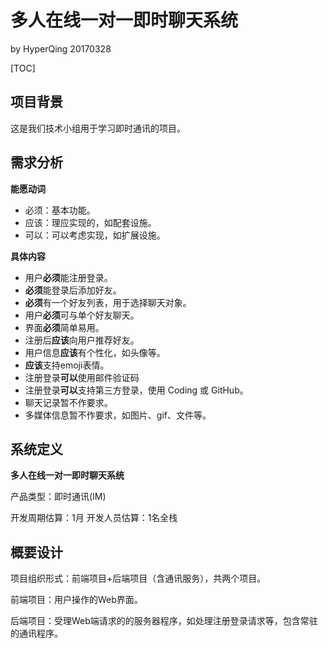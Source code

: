 # 多人在线一对一即时聊天系统

by HyperQing 20170328

[TOC]

## 项目背景

这是我们技术小组用于学习即时通讯的项目。

## 需求分析

**能愿动词**

- 必须：基本功能。
- 应该：理应实现的，如配套设施。
- 可以：可以考虑实现，如扩展设施。

**具体内容**

- 用户**必须**能注册登录。
- **必须**能登录后添加好友。
- **必须**有一个好友列表，用于选择聊天对象。
- 用户**必须**可与单个好友聊天。
- 界面**必须**简单易用。
- 注册后**应该**向用户推荐好友。
- 用户信息**应该**有个性化，如头像等。
- **应该**支持emoji表情。
- 注册登录**可以**使用邮件验证码
- 注册登录**可以**支持第三方登录，使用 Coding 或 GitHub。
- 聊天记录暂不作要求。
- 多媒体信息暂不作要求，如图片、gif、文件等。

## 系统定义

**多人在线一对一即时聊天系统**

产品类型：即时通讯(IM)

开发周期估算：1月
开发人员估算：1名全栈

## 概要设计

项目组织形式：前端项目+后端项目（含通讯服务），共两个项目。

前端项目：用户操作的Web界面。

后端项目：受理Web端请求的的服务器程序，如处理注册登录请求等，包含常驻的通讯程序。
